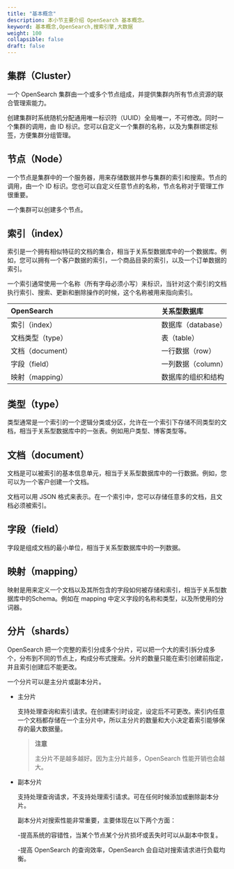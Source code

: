 ```yaml
---
title: "基本概念"
description: 本小节主要介绍 OpenSearch 基本概念。 
keyword: 基本概念,OpenSearch,搜索引擎,大数据 
weight: 100
collapsible: false
draft: false
---
```




## 集群（Cluster）

一个 OpenSearch 集群由一个或多个节点组成，并提供集群内所有节点资源的联合管理索能力。

创建集群时系统随机分配通用唯一标识符（UUID）全局唯一，不可修改。同时一个集群的调用，由 ID 标识。您可以自定义一个集群的名称，以及为集群绑定标签，方便集群分组管理。

## 节点（Node）

一个节点是集群中的一个服务器，用来存储数据并参与集群的索引和搜索。节点的调用，由一个 ID 标识。您也可以自定义任意节点的名称，节点名称对于管理工作很重要。

一个集群可以创建多个节点。

## 索引（index）

索引是一个拥有相似特征的文档的集合，相当于关系型数据库中的一个数据库。例如，您可以拥有一个客户数据的索引，一个商品目录的索引，以及一个订单数据的索引。

一个索引通常使用一个名称（所有字母必须小写）来标识，当针对这个索引的文档执行索引、搜索、更新和删除操作的时候，这个名称被用来指向索引。

|<span style="display:inline-block;width:330px">OpenSearch</span> |<span style="display:inline-block;width:330px">关系型数据库</span>|
|:----|:----|
|   索引（index）     |  数据库（database）  |
|   文档类型（type）    |  表（table）  |
|   文档（document）  |  一行数据（row）   |
|   字段（field） |  一列数据（column）| 
|   映射（mapping） |  数据库的组织和结构（schema）| 

## 类型（type）

类型通常是一个索引的一个逻辑分类或分区，允许在一个索引下存储不同类型的文档，相当于关系型数据库中的一张表。例如用户类型、博客类型等。

## 文档（document）

文档是可以被索引的基本信息单元，相当于关系型数据库中的一行数据。例如，您可以为一个客户创建一个文档。

文档可以用 JSON 格式来表示。在一个索引中，您可以存储任意多的文档，且文档必须被索引。

## 字段（field）

字段是组成文档的最小单位，相当于关系型数据库中的一列数据。

## 映射（mapping）

映射是用来定义一个文档以及其所包含的字段如何被存储和索引，相当于关系型数据库中的Schema。例如在 mapping 中定义字段的名称和类型，以及所使用的分词器。

## 分片（shards）

OpenSearch 把一个完整的索引分成多个分片，可以把一个大的索引拆分成多个，分布到不同的节点上，构成分布式搜索。分片的数量只能在索引创建前指定，并且索引创建后不能更改。

一个分片可以是主分片或副本分片。

- 主分片

  支持处理查询和索引请求。在创建索引时设定，设定后不可更改。索引内任意一个文档都存储在一个主分片中，所以主分片的数量和大小决定着索引能够保存的最大数据量。

  > **注意**
  >
  > 主分片不是越多越好。因为主分片越多，OpenSearch 性能开销也会越大。

- 副本分片

  支持处理查询请求，不支持处理索引请求。可在任何时候添加或删除副本分片。

  副本分片对搜索性能非常重要，主要体现在以下两个方面：

  -提高系统的容错性，当某个节点某个分片损坏或丢失时可以从副本中恢复。

  -提高 OpenSearch 的查询效率，OpenSearch 会自动对搜索请求进行负载均衡。

<!--## recovery

recovery 是指数据恢复或数据重新分布，OpenSearch 在有节点加入或退出时会根据机器的负载对索引分片进行重新分配，宕机的节点重新启动时也会进行数据恢复。

## gateway

gateway 是指 OpenSearch 索引快照的存储方式，OpenSearch 默认优先将索引存放到内存中，当内存满时再将这些索引持久化存储至本地硬盘。

gateway 对索引快照进行存储，当 OpenSearch 集群关闭再重新启动时就会从 gateway 中读取索引备份数据。OpenSearch 支持多种类型的 gateway，有本地文件系统（默认）、分布式文件系统、Hadoop 的 HDFS 和 QingStor。

## discovery.zen

discovery.zen 是指 OpenSearch 的自动发现节点机制，OpenSearch 是一个基于 p2p 的系统，一般先经过广播寻找存在的节点，再经多播协议进行节点之间的通信，同时也支持点对点的交互。

## Transport

Transport 是指 OpenSearch 内部节点或集群与客户端的交互方式，默认使用 TCP 协议进行交互。

此外，通过插件的方式集成，也支持使用 HTTP 协议（JSON 格式）、thrift、servlet、memcached、zeroMQ 等传输协议进行交互。
-->
